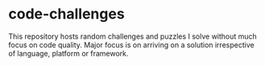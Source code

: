 # code-challenges

This repository hosts random challenges and puzzles I solve without much focus on code quality. Major focus is on arriving on a solution irrespective of language, platform or framework.
